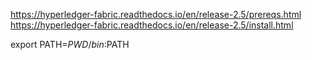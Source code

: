 https://hyperledger-fabric.readthedocs.io/en/release-2.5/prereqs.html
https://hyperledger-fabric.readthedocs.io/en/release-2.5/install.html

export PATH=${PWD}/bin:$PATH